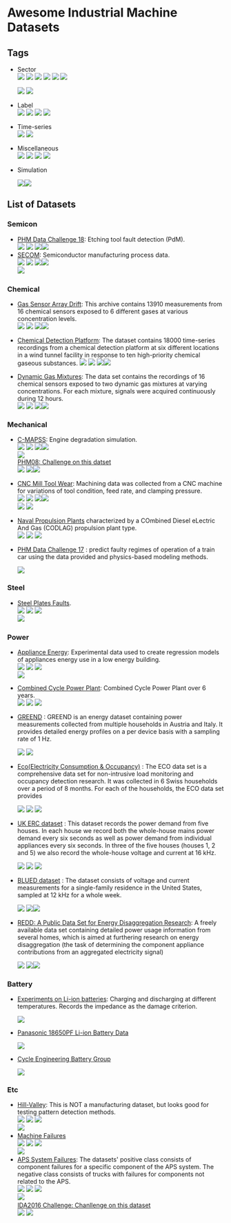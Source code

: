  

# Awesome Industrial Machine Datasets

## Tags

* Sector  
  ![](https://img.shields.io/badge/sector-semicon-blue.svg)
  ![](https://img.shields.io/badge/sector-chemical-red.svg)
  ![](https://img.shields.io/badge/sector-power-lightblue.svg)
  ![](https://img.shields.io/badge/sector-automotiv-green.svg)
  ![](https://img.shields.io/badge/sector-mechanical-purple.svg)
  ![](https://img.shields.io/badge/sector-steel-lightgray.svg)

  ![](<https://img.shields.io/badge/sector-battery-ff69b4.svg>)
  ![](https://img.shields.io/badge/sector-etc-333333.svg)

* Label  
  ![](https://img.shields.io/badge/labeled-yes-blue.svg)
  ![](https://img.shields.io/badge/labeled-implicit-green.svg)
  ![](https://img.shields.io/badge/labeled-meta--only-yellow.svg)
  ![](https://img.shields.io/badge/labeled-no-red.svg)

* Time-series  
  ![](https://img.shields.io/badge/time--series-yes-blue.svg)
  ![](https://img.shields.io/badge/time--series-no-red.svg)

* Miscellaneous  
  ![](https://img.shields.io/badge/any-gray.svg)
  ![](https://img.shields.io/badge/keywords-gray.svg)
  ![](https://img.shields.io/badge/you-gray.svg)
  ![](https://img.shields.io/badge/want-gray.svg)

- Simulation   

  ![](<https://img.shields.io/badge/simulation-yes-blue.svg>)![](<https://img.shields.io/badge/simulation-no-red.svg>)     

## List of Datasets

### Semicon

* [PHM Data Challenge 18](https://www.phmsociety.org/events/conference/phm/18/data-challenge): Etching tool fault detection (PdM).  
  ![](https://img.shields.io/badge/sector-semicon-blue.svg)
  ![](https://img.shields.io/badge/labeled-yes-blue.svg)
  ![](https://img.shields.io/badge/time--series-yes-blue.svg)![](<https://img.shields.io/badge/simulation-no-red.svg>)   
* [SECOM](http://archive.ics.uci.edu/ml/datasets/secom): Semiconductor manufacturing process data.  
  ![](https://img.shields.io/badge/sector-semicon-blue.svg)
  ![](https://img.shields.io/badge/labeled-yes-blue.svg)
  ![](https://img.shields.io/badge/time--series-yes-blue.svg)![](<https://img.shields.io/badge/simulation-no-red.svg>)   
  ![](https://img.shields.io/badge/feature_selection-gray.svg)

### Chemical
* [Gas Sensor Array Drift](https://archive.ics.uci.edu/ml/datasets/Gas+Sensor+Array+Drift+Dataset+at+Different+Concentrations): This archive contains 13910 measurements from 16 chemical sensors exposed to 6 different gases at various concentration levels.  
  ![](https://img.shields.io/badge/sector-chemical-red.svg)
  ![](https://img.shields.io/badge/labeled-yes-blue.svg)
  ![](https://img.shields.io/badge/time--series-yes-blue.svg)![](<https://img.shields.io/badge/simulation-yes-blue.svg>)   

* [Chemical Detection Platform](https://archive.ics.uci.edu/ml/datasets/Gas+sensor+arrays+in+open+sampling+settings): The dataset contains 18000 time-series recordings from a chemical detection platform at six different locations in a wind tunnel facility in response to ten high-priority chemical gaseous substances.
  ![](https://img.shields.io/badge/sector-chemical-red.svg)
  ![](https://img.shields.io/badge/labeled-yes-blue.svg)
  ![](https://img.shields.io/badge/time--series-yes-blue.svg)![](<https://img.shields.io/badge/simulation-yes-blue.svg>)   

* [Dynamic Gas Mixtures](https://archive.ics.uci.edu/ml/datasets/Gas+sensor+array+under+dynamic+gas+mixtures): The data set contains the recordings of 16 chemical sensors exposed to two dynamic gas mixtures at varying concentrations. For each mixture, signals were acquired continuously during 12 hours.   
  ![](https://img.shields.io/badge/sector-chemical-red.svg)
  ![](https://img.shields.io/badge/labeled-yes-blue.svg)
  ![](https://img.shields.io/badge/time--series-yes-blue.svg)![](<https://img.shields.io/badge/simulation-yes-blue.svg>)  

### Mechanical

* [C-MAPSS](https://ti.arc.nasa.gov/tech/dash/groups/pcoe/prognostic-data-repository/): Engine degradation simulation.  
  ![](https://img.shields.io/badge/sector-mechanical-purple.svg)
  ![](https://img.shields.io/badge/labeled-implicit-green.svg)
  ![](https://img.shields.io/badge/time--series-yes-blue.svg)![](<https://img.shields.io/badge/simulation-yes-blue.svg>)    
  ![](https://img.shields.io/badge/time--to--failure-gray.svg)  
  [PHM08: Challenge on this datset](https://ti.arc.nasa.gov/tech/dash/groups/pcoe/prognostic-data-repository/)  
  ![](https://img.shields.io/badge/competition-gray.svg)
  ![](https://img.shields.io/badge/scoring_and_ranking-gray.svg)![](<https://img.shields.io/badge/simulation-yes-blue.svg>)   

* [CNC Mill Tool Wear](https://www.kaggle.com/shasun/tool-wear-detection-in-cnc-mill/data): Machining data was collected from a CNC machine for variations of tool condition, feed rate, and clamping pressure.  
  ![](https://img.shields.io/badge/sector-mechanical-purple.svg)
  ![](https://img.shields.io/badge/labeled-meta--only-yellow.svg)
  ![](https://img.shields.io/badge/time--series-yes-blue.svg)![](<https://img.shields.io/badge/simulation-yes-blue.svg>)     
  ![](https://img.shields.io/badge/tool_wear_detection-gray.svg)
  ![](https://img.shields.io/badge/detection_of_inadequate_clamping-gray.svg)

* [Naval Propulsion Plants](https://github.com/makinarocks/awesome-industrial-machine-datasets/tree/minkyu/data-explanation/Naval%20Propulsion%20Plants/README.md) characterized by a COmbined Diesel eLectric And Gas (CODLAG) propulsion plant type.  
  ![](https://img.shields.io/badge/sector-mechanical-purple.svg)
  ![](https://img.shields.io/badge/labeled-yes-blue.svg)
  ![](https://img.shields.io/badge/time--series-no-red.svg)    

* [PHM Data Challenge 17](<https://www.phmsociety.org/events/conference/phm/17/data-challenge>) : predict faulty regimes of operation of a train car using the data provided and physics-based modeling methods.     

  ![](https://img.shields.io/badge/sector-mechanical-purple.svg)    

### Steel

* [Steel Plates Faults](https://github.com/makinarocks/awesome-industrial-machine-datasets/blob/minkyu/data-explanation/Steel%20Plates%20Faults/README.md).  
  ![](https://img.shields.io/badge/sector-steel-lightgray.svg)
  ![](https://img.shields.io/badge/labeled-yes-blue.svg)
  ![](https://img.shields.io/badge/time--series-no-red.svg)  
  ![](https://img.shields.io/badge/fault_classification-gray.svg)

### Power
* [Appliance Energy](https://github.com/makinarocks/awesome-industrial-machine-datasets/tree/minkyu/data-explanation/Appliance%20Energy/README.md): Experimental data used to create regression models of appliances energy use in a low energy building.  
  ![](https://img.shields.io/badge/sector-power-lightblue.svg)
  ![](https://img.shields.io/badge/labeled-yes-blue.svg)
  ![](https://img.shields.io/badge/time--series-yes-blue.svg)  
  ![](https://img.shields.io/badge/house_environment-gray.svg)  

* [Combined Cycle Power Plant](https://github.com/makinarocks/awesome-industrial-machine-datasets/tree/minkyu/data-explanation/Combined%20Cycle%20Power%20Plant/README.md): Combined Cycle Power Plant over 6 years.  
  ![](https://img.shields.io/badge/sector-power-lightblue.svg)
  ![](https://img.shields.io/badge/labeled-yes-blue.svg)
  ![](https://img.shields.io/badge/time--series-no-red.svg)     

* [GREEND](https://github.com/makinarocks/awesome-industrial-machine-datasets/blob/minkyu/data-explanation/GREEND/README.md) : GREEND is an energy dataset containing power measurements collected from multiple households in Austria and Italy. It provides detailed energy profiles on a per device basis with a sampling rate of 1 Hz.

  ![](https://img.shields.io/badge/sector-power-lightblue.svg)
  ![](https://img.shields.io/badge/labeled-implicit-green.svg)

* [Eco(Electricity Consumption & Occupancy)](https://github.com/makinarocks/awesome-industrial-machine-datasets/blob/minkyu/data-explanation/ECO%20dataset/README.md) : The ECO data set is a comprehensive data set for non-intrusive load monitoring and occupancy detection research. It was collected in 6 Swiss households over a period of 8 months. For each of the households, the ECO data set provides

  ![](https://img.shields.io/badge/sector-power-lightblue.svg)
  ![](https://img.shields.io/badge/labeled-yes-blue.svg)
  ![](https://img.shields.io/badge/time--series-yes-blue.svg)  

* [UK ERC dataset](https://github.com/makinarocks/awesome-industrial-machine-datasets/blob/minkyu/data-explanation/UK%20ERC%20dataset/README.md) : This dataset records the power demand from five houses. In each house we record both the whole-house mains power demand every six seconds as well as power demand from individual appliances every six seconds. In three of the five houses (houses 1, 2 and 5) we also record the whole-house voltage and current at 16 kHz.

  ![](https://img.shields.io/badge/sector-power-lightblue.svg)
  ![](https://img.shields.io/badge/labeled-yes-blue.svg)
  ![](https://img.shields.io/badge/time--series-yes-blue.svg)      

* [BLUED dataset](<http://portoalegre.andrew.cmu.edu:88/BLUED/>) :  The dataset consists of voltage and current measurements for a single-family residence in the United States, sampled at 12 kHz for a whole week.      

  ![](https://img.shields.io/badge/sector-power-lightblue.svg)  ![](https://img.shields.io/badge/labeled-yes-blue.svg)![](https://img.shields.io/badge/time--series-yes-blue.svg)       

* [REDD: A Public Data Set for Energy Disaggregation Research](<http://redd.csail.mit.edu/>):  A freely available data set containing detailed power usage information from several homes, which is aimed at furthering research on energy disaggregation (the task of determining the component appliance contributions from an aggregated electricity signal)        

  ![](https://img.shields.io/badge/sector-power-lightblue.svg) ![](https://img.shields.io/badge/labeled-yes-blue.svg)![](https://img.shields.io/badge/time--series-yes-blue.svg)       

### Battery  

- [Experiments on Li-ion batteries](<https://ti.arc.nasa.gov/tech/dash/groups/pcoe/prognostic-data-repository/#battery>): Charging and discharging at different temperatures. Records the impedance as the damage criterion.              

  ![](<https://img.shields.io/badge/sector-battery-ff69b4.svg>)     

- [Panasonic 18650PF Li-ion Battery Data](<https://data.mendeley.com/datasets/wykht8y7tg/1#folder-df7a873b-ae5f-4a63-ab5c-8f9792b59429>)     

  ![](<https://img.shields.io/badge/sector-battery-ff69b4.svg>)     

- [Cycle Engineering Battery Group](<https://web.calce.umd.edu/batteries/data.htm#undefined>)    

  ![](<https://img.shields.io/badge/sector-battery-ff69b4.svg>)   

### Etc


* [Hill-Valley](https://github.com/makinarocks/awesome-industrial-machine-datasets/tree/minkyu/data-explanation/Hill-Valley/README.md): This is NOT a manufacturing dataset, but looks good for testing pattern detection methods.  
  ![](https://img.shields.io/badge/sector-etc-333333.svg)
  ![](https://img.shields.io/badge/labeled-yes-blue.svg)
  ![](https://img.shields.io/badge/time--series-no-red.svg)  
  ![](https://img.shields.io/badge/hill--valley_classification-gray.svg)
* [Machine Failures](https://github.com/makinarocks/awesome-industrial-machine-datasets/tree/minkyu/data-explanation/Machine%20failure/README.md)  
  ![](https://img.shields.io/badge/sector-etc-333333.svg)
  ![](https://img.shields.io/badge/labeled-yes-blue.svg)
  ![](https://img.shields.io/badge/time--series-yes-blue.svg)  
  ![](https://img.shields.io/badge/failure_detection-gray.svg) 
* [APS System Failures](https://github.com/makinarocks/awesome-industrial-machine-datasets/tree/minkyu/data-explanation/APS%20System%20Failures/README.md):  The datasets' positive class consists of component failures for a specific component of the APS system. The negative class consists of trucks with failures for components not related to the APS.  
  ![](https://img.shields.io/badge/sector-etc-333333.svg)
  ![](https://img.shields.io/badge/labeled-yes-blue.svg)
  ![](https://img.shields.io/badge/time--series-no-red.svg)  
  ![](https://img.shields.io/badge/failure_classification-gray.svg)   
  [IDA2016 Challenge: Chanllenge on this dataset](https://archive.ics.uci.edu/ml/datasets/IDA2016Challenge)  
  ![](https://img.shields.io/badge/competition-gray.svg)
  ![](https://img.shields.io/badge/scoring_and_ranking-gray.svg)